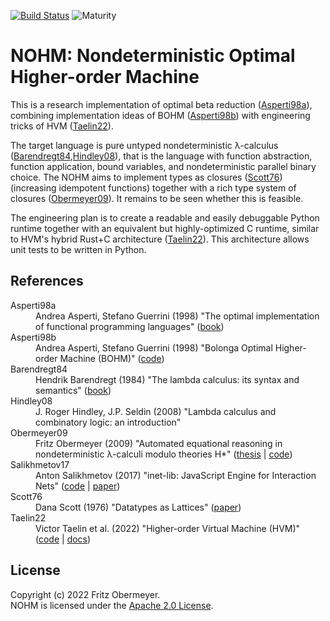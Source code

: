 [![Build Status](https://github.com/fritzo/nohm/workflows/CI/badge.svg)](https://github.com/fritzo/nohm/actions)
![Maturity](https://img.shields.io/badge/maturity-prototype-red)

# NOHM: Nondeterministic Optimal Higher-order Machine

This is a research implementation of optimal beta reduction
([Asperti98a](#Asperti98a)), combining implementation ideas of BOHM
([Asperti98b](#Asperti98b)) with engineering tricks of HVM
([Taelin22](#Taelin22)).

The target language is pure untyped nondeterministic &lambda;-calculus
([Barendregt84](#Barendregt84),[Hindley08](#Hindley08)), that is the language with function abstraction,
function application, bound variables, and nondeterministic parallel binary
choice.
The NOHM aims to implement types as closures ([Scott76](#Scott76)) (increasing
idempotent functions) together with a rich type system of closures
([Obermeyer09](#Obermeyer09)).
It remains to be seen whether this is feasible.

The engineering plan is to create a readable and easily debuggable Python
runtime together with an equivalent but highly-optimized C runtime, similar to
HVM's hybrid Rust+C architecture ([Taelin22](#Taelin22)).
This architecture allows unit tests to be written in Python.

## References

<dl>
<dt> Asperti98a <a name="Asperti98a" /> </dt>
    <dd>
    Andrea Asperti, Stefano Guerrini (1998)
    "The optimal implementation of functional programming languages"
    (<a href="https://books.google.com/books?id=Bod5HbPh-WwC">book</a>)
    </dd>
<dt> Asperti98b <a name="Asperti98b" /> </dt>
    <dd>
    Andrea Asperti, Stefano Guerrini (1998)
    "Bolonga Optimal Higher-order Machine (BOHM)"
    (<a href="https://github.com/asperti/BOHM1.1">code</a>)
    </dd>
<dt>Barendregt84 <a name="Barendregt84" /> </dt>
    <dd>
    Hendrik Barendregt (1984)
    "The lambda calculus: its syntax and semantics"
    (<a href="https://books.google.com/books?id=eMtTAAAAYAAJ">book</a>)
<dt> Hindley08 <a name="Hindley08" /> </dt>
    <dd>
    J. Roger Hindley, J.P. Seldin (2008)
    "Lambda calculus and combinatory logic: an introduction"
    </dd>
<dt> Obermeyer09 <a name="Obermeyer09" /> </dt>
    <dd>
    Fritz Obermeyer (2009)
    "Automated equational reasoning in nondeterministic &lambda;-calculi modulo theories H*"
    (<a href="http://fritzo.org/thesis.pdf">thesis</a> |
    <a href="https://github.com/fritzo/pomagma">code</a>)
    </dd>
<dt> Salikhmetov17 <a name="Salikhmetov17" /> </dt>
    <dd>
    Anton Salikhmetov (2017)
    "inet-lib: JavaScript Engine for Interaction Nets"
    (<a href="https://github.com/codedot/inet-lib">code</a> |
    <a href="https://arxiv.org/abs/1702.06092">paper</a>)
    </dd>
<dt> Scott76 <a name="Scott76" />
    <dd>
    Dana Scott (1976)
    "Datatypes as Lattices"
    (<a href="http://www.cs.ox.ac.uk/files/3287/PRG05.pdf">paper</a>)
    </dd>
<dt> Taelin22 <a name="Taelin22" /> </dt>
    <dd>
    Victor Taelin et al. (2022)
    "Higher-order Virtual Machine (HVM)"
    (<a href="https://github.com/Kindelia/HVM">code</a> |
    <a href="https://github.com/Kindelia/HVM/blob/master/HOW.md">docs</a>)
    </dd>
</dl>

## License

Copyright (c) 2022 Fritz Obermeyer.<br/>
NOHM is licensed under the [Apache 2.0 License](/LICENSE).
